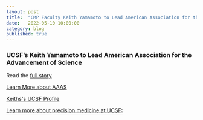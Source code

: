 ```yaml
---
layout: post
title:  "CMP Faculty Keith Yamamoto to Lead American Association for the Advancement of Science"
date:   2022-05-10 10:00:00
category: blog
published: true
---
```


### UCSF’s Keith Yamamoto to Lead American Association for the Advancement of Science

Read the [full story](https://www.ucsf.edu/news/2022/05/422826/ucsfs-keith-yamamoto-lead-american-association-advancement-science)

[Learn More about AAAS](https://www.aaas.org/)

[Keiths's UCSF Profile](https://profiles.ucsf.edu/Keith.Yamamoto)

[Learn more about precision medicine at UCSF:](https://precisionmedicine.ucsf.edu)
